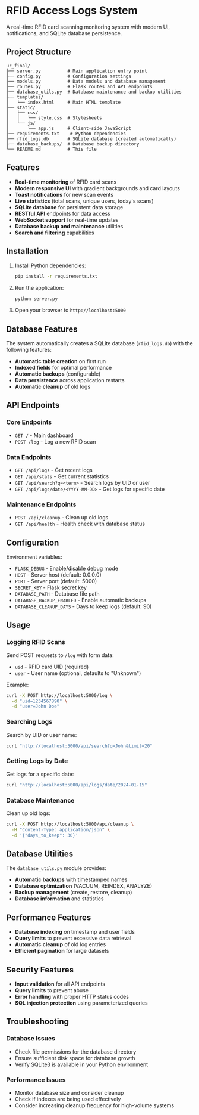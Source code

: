# RFID Access Logs System

A real-time RFID card scanning monitoring system with modern UI, notifications, and SQLite database persistence.

## Project Structure

```
ur_final/
├── server.py          # Main application entry point
├── config.py          # Configuration settings
├── models.py          # Data models and database management
├── routes.py          # Flask routes and API endpoints
├── database_utils.py  # Database maintenance and backup utilities
├── templates/
│   └── index.html     # Main HTML template
├── static/
│   ├── css/
│   │   └── style.css  # Stylesheets
│   └── js/
│       └── app.js     # Client-side JavaScript
├── requirements.txt    # Python dependencies
├── rfid_logs.db       # SQLite database (created automatically)
├── database_backups/  # Database backup directory
└── README.md          # This file
```

## Features

- **Real-time monitoring** of RFID card scans
- **Modern responsive UI** with gradient backgrounds and card layouts
- **Toast notifications** for new scan events
- **Live statistics** (total scans, unique users, today's scans)
- **SQLite database** for persistent data storage
- **RESTful API** endpoints for data access
- **WebSocket support** for real-time updates
- **Database backup and maintenance** utilities
- **Search and filtering** capabilities

## Installation

1. Install Python dependencies:
   ```bash
   pip install -r requirements.txt
   ```

2. Run the application:
   ```bash
   python server.py
   ```

3. Open your browser to `http://localhost:5000`

## Database Features

The system automatically creates a SQLite database (`rfid_logs.db`) with the following features:

- **Automatic table creation** on first run
- **Indexed fields** for optimal performance
- **Automatic backups** (configurable)
- **Data persistence** across application restarts
- **Automatic cleanup** of old logs

## API Endpoints

### Core Endpoints
- `GET /` - Main dashboard
- `POST /log` - Log a new RFID scan

### Data Endpoints
- `GET /api/logs` - Get recent logs
- `GET /api/stats` - Get current statistics
- `GET /api/search?q=<term>` - Search logs by UID or user
- `GET /api/logs/date/<YYYY-MM-DD>` - Get logs for specific date

### Maintenance Endpoints
- `POST /api/cleanup` - Clean up old logs
- `GET /api/health` - Health check with database status

## Configuration

Environment variables:
- `FLASK_DEBUG` - Enable/disable debug mode
- `HOST` - Server host (default: 0.0.0.0)
- `PORT` - Server port (default: 5000)
- `SECRET_KEY` - Flask secret key
- `DATABASE_PATH` - Database file path
- `DATABASE_BACKUP_ENABLED` - Enable automatic backups
- `DATABASE_CLEANUP_DAYS` - Days to keep logs (default: 90)

## Usage

### Logging RFID Scans

Send POST requests to `/log` with form data:
- `uid` - RFID card UID (required)
- `user` - User name (optional, defaults to "Unknown")

Example:
```bash
curl -X POST http://localhost:5000/log \
  -d "uid=1234567890" \
  -d "user=John Doe"
```

### Searching Logs

Search by UID or user name:
```bash
curl "http://localhost:5000/api/search?q=John&limit=20"
```

### Getting Logs by Date

Get logs for a specific date:
```bash
curl "http://localhost:5000/api/logs/date/2024-01-15"
```

### Database Maintenance

Clean up old logs:
```bash
curl -X POST http://localhost:5000/api/cleanup \
  -H "Content-Type: application/json" \
  -d '{"days_to_keep": 30}'
```

## Database Utilities

The `database_utils.py` module provides:

- **Automatic backups** with timestamped names
- **Database optimization** (VACUUM, REINDEX, ANALYZE)
- **Backup management** (create, restore, cleanup)
- **Database information** and statistics

## Performance Features

- **Database indexing** on timestamp and user fields
- **Query limits** to prevent excessive data retrieval
- **Automatic cleanup** of old log entries
- **Efficient pagination** for large datasets

## Security Features

- **Input validation** for all API endpoints
- **Query limits** to prevent abuse
- **Error handling** with proper HTTP status codes
- **SQL injection protection** using parameterized queries

## Troubleshooting

### Database Issues
- Check file permissions for the database directory
- Ensure sufficient disk space for database growth
- Verify SQLite3 is available in your Python environment

### Performance Issues
- Monitor database size and consider cleanup
- Check if indexes are being used effectively
- Consider increasing cleanup frequency for high-volume systems 